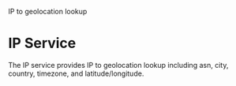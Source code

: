 IP to geolocation lookup

# IP Service

The IP service provides IP to geolocation lookup including asn, city, country, timezone, and latitude/longitude.
